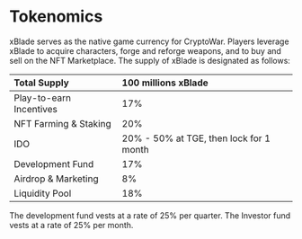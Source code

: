 # Tokenomics

xBlade serves as the native game currency for CryptoWar. Players leverage xBlade to acquire characters, forge and reforge weapons, and to buy and sell on the NFT Marketplace. The supply of xBlade is designated as follows:

| Total Supply | 100 millions xBlade |
| :--- | :--- |
| Play-to-earn Incentives | 17% |
| NFT Farming & Staking | 20% |
| IDO | 20% - 50% at TGE, then lock for 1 month |
| Development Fund | 17% |
| Airdrop & Marketing | 8% |
| Liquidity Pool | 18% |

The development fund vests at a rate of 25% per quarter. The Investor fund vests at a rate of 25% per month.

